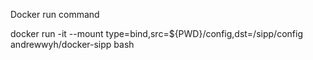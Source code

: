 Docker run command

docker run -it --mount type=bind,src=${PWD}/config,dst=/sipp/config andrewwyh/docker-sipp bash